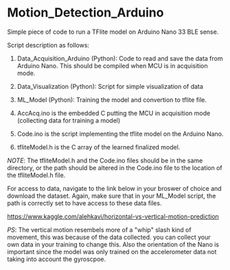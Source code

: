 # Motion_Detection_Arduino
Simple piece of code to run a TFlite model on Arduino Nano 33 BLE sense.

Script description as follows: 

1. Data_Acquisition_Arduino (Python): Code to read and save the data from Arduino Nano. This should be compiled when MCU is in acquisition mode.

2. Data_Visualization (Python): Script for simple visualization of data

3. ML_Model (Python): Training the model and convertion to tflite file. 

4. AccAcq.ino is the embedded C putting the MCU in acquisition mode (collecting data for training a model)

5. Code.ino is the script implementing the tflite model on the Arduino Nano.

6. tfliteModel.h is the C array of the learned finalized model.

*NOTE*: The tfliteModel.h and the Code.ino files should be in the same directory, or the path should be altered in the Code.ino file to the location of the tfliteModel.h file. 

For access to data, navigate to the link below in your broswer of choice and download the dataset. Again, make sure that in your ML_Model script, the path is correctly set to have access to these data files.

https://www.kaggle.com/alehkavi/horizontal-vs-vertical-motion-prediction

*PS*: The vertical motion resembels more of a "whip" slash kind of movement, this was because of the data collected. you can collect your own data in your training to change this. Also the orientation of the Nano is important since the model was only trained on the accelerometer data not taking into account the gyroscpoe.
